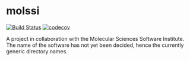 # molssi
[![Build Status](https://travis-ci.org/adabbott/molssi.svg?branch=master)](https://travis-ci.org/adabbott/molssi)
[![codecov](https://codecov.io/gh/adabbott/molssi/branch/master/graph/badge.svg)](https://codecov.io/gh/adabbott/molssi)

A project in collaboration with the Molecular Sciences Software Institute.
The name of the software has not yet been decided, hence the currently generic
directory names.
